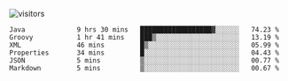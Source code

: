 ![visitors](https://visitor-badge.glitch.me/badge?page_id=superbaba.superbaba&left_color=green&right_color=red)

<!--START_SECTION:waka-->

```text
Java             9 hrs 30 mins   ██████████████████▓░░░░░░   74.23 %
Groovy           1 hr 41 mins    ███▒░░░░░░░░░░░░░░░░░░░░░   13.19 %
XML              46 mins         █▒░░░░░░░░░░░░░░░░░░░░░░░   05.99 %
Properties       34 mins         █░░░░░░░░░░░░░░░░░░░░░░░░   04.43 %
JSON             5 mins          ▒░░░░░░░░░░░░░░░░░░░░░░░░   00.77 %
Markdown         5 mins          ▒░░░░░░░░░░░░░░░░░░░░░░░░   00.67 %
```

<!--END_SECTION:waka-->
